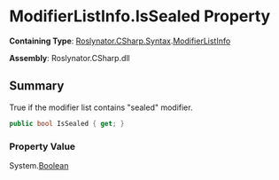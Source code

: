 # ModifierListInfo\.IsSealed Property

**Containing Type**: [Roslynator.CSharp.Syntax](../../README.md)\.[ModifierListInfo](../README.md)

**Assembly**: Roslynator\.CSharp\.dll

## Summary

True if the modifier list contains "sealed" modifier\.

```csharp
public bool IsSealed { get; }
```

### Property Value

System\.[Boolean](https://docs.microsoft.com/en-us/dotnet/api/system.boolean)

